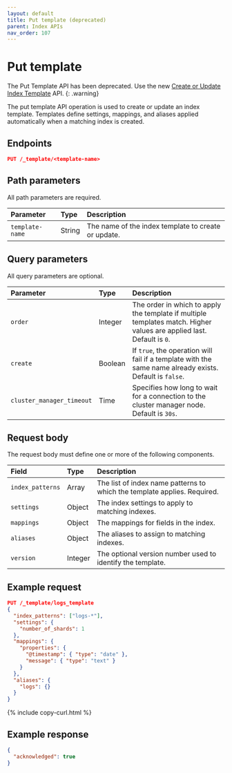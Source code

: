 ```yaml
---
layout: default
title: Put template (deprecated)
parent: Index APIs
nav_order: 107
---
```


# Put template

The Put Template API has been deprecated. Use the new [Create or Update Index Template]({{site.url}}{{site.baseurl}}/api-reference/index-apis/create-index-template/) API.
{: .warning}

The put template API operation is used to create or update an index template. Templates define settings, mappings, and aliases applied automatically when a matching index is created.

## Endpoints

```json
PUT /_template/<template-name>
```

## Path parameters

All path parameters are required.

| Parameter       | Type   | Description                                     |
| :-------------- | :----- | :---------------------------------------------- |
| `template-name` | String | The name of the index template to create or update. |

## Query parameters

All query parameters are optional.

| Parameter        | Type    | Description                                                                                                       |
| :--------------- | :------ | :---------------------------------------------------------------------------------------------------------------- |
| `order`          | Integer | The order in which to apply the template if multiple templates match. Higher values are applied last. Default is `0`. |
| `create`         | Boolean | If `true`, the operation will fail if a template with the same name already exists. Default is `false`.             |
| `cluster_manager_timeout` | Time    | Specifies how long to wait for a connection to the cluster manager node. Default is `30s`.                                        |

## Request body

The request body must define one or more of the following components.

| Field            | Type   | Description                                                          |
| :--------------- | :----- | :------------------------------------------------------------------- |
| `index_patterns` | Array  | The list of index name patterns to which the template applies. Required. |
| `settings`       | Object | The index settings to apply to matching indexes.                         |
| `mappings`       | Object | The mappings for fields in the index.                                    |
| `aliases`        | Object | The aliases to assign to matching indexes.                               |
| `version`        | Integer          | The optional version number used to identify the template.                   |

## Example request

```json
PUT /_template/logs_template
{
  "index_patterns": ["logs-*"],
  "settings": {
    "number_of_shards": 1
  },
  "mappings": {
    "properties": {
      "@timestamp": { "type": "date" },
      "message": { "type": "text" }
    }
  },
  "aliases": {
    "logs": {}
  }
}
```

{% include copy-curl.html %}

## Example response

```json
{
  "acknowledged": true
}
```
